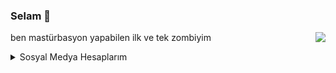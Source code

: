 ### Selam 👋

[<img src="https://lanyard-profile-readme.vercel.app/api/966877649018433607" align="right">](https://discord.com/users/853235926825435146)

ben mastürbasyon yapabilen ilk ve tek zombiyim


<details>
  <summary>Sosyal Medya Hesaplarım</summary>
  
- [Discord](https://discord.com/users/853235926825435146)
- [Instagram](https://www.instagram.com/lilsahin210/)
- [Twitter](https://twitter.com/lilsahin210)
- [Spotify](https://open.spotify.com/artist/6Avv8vRF0aDxE7jEc6XS0m?si=PyAuNysNT--Z436dJbUAmQ)
</details>
